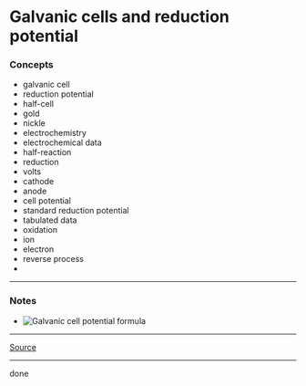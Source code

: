 # Galvanic cells and reduction potential

### Concepts

- galvanic cell
- reduction potential
- half-cell
- gold
- nickle
- electrochemistry
- electrochemical data
- half-reaction
- reduction
- volts
- cathode
- anode
- cell potential
- standard reduction potential
- tabulated data
- oxidation
- ion
- electron
- reverse process
- 

---

### Notes

- ![Galvanic cell potential formula](https://latex.codecogs.com/svg.image?E_{cell}=E_{cathode}-E_{anode})

---

[Source](https://youtu.be/FdXCyalOlOc)

---

done